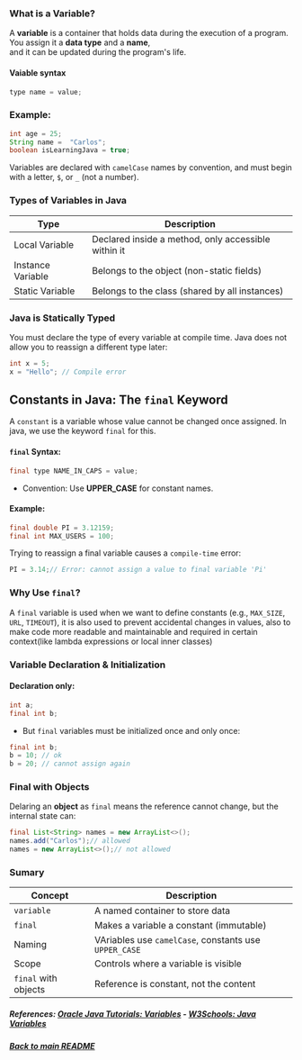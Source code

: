

### What is a Variable?

A **variable** is a container that holds data during the execution of a program. You assign it a **data type** and a **name**,  
and it can be updated during the program's life.

#### Vaiable syntax

```java
type name = value;
```
### Example:

```java
int age = 25;
String name =  "Carlos";
boolean isLearningJava = true;
```
Variables are declared with `camelCase` names by convention, and must begin with a letter, `$`, or `_` (not a number).

### Types of Variables in Java

|  Type            |  Description                                           |
|------------------|--------------------------------------------------------|
|  Local Variable  |  	Declared inside a method, only accessible within it |
|  Instance Variable|  Belongs to the object (non-static fields)            |
|  Static Variable |    	Belongs to the class (shared by all instances)    |

### Java is Statically Typed

You must declare the type of every variable at compile time. Java does not allow you to reassign a different type later:

```java
int x = 5;
x = "Hello"; // Compile error
```

## Constants in Java: The `final` Keyword

A `constant` is a variable whose value cannot be changed once assigned. In java, we use the keyword `final` for this.

#### `final` Syntax:

```java
final type NAME_IN_CAPS = value;
```
   - Convention: Use **UPPER_CASE** for constant names.
#### Example:
```java
final double PI = 3.12159;
final int MAX_USERS = 100;
```
Trying to reassign a final variable causes a `compile-time` error:
```java
PI = 3.14;// Error: cannot assign a value to final variable 'Pi'
```
### Why Use `final`?

A `final` variable is used when we want to define constants (e.g., `MAX_SIZE`, `URL`, `TIMEOUT`), it is also used to prevent accidental changes in values, also to make code more readable and maintainable and required in certain context(like lambda expressions or local inner classes)

### Variable Declaration & Initialization

#### Declaration only:
```java
int a;
final int b;
```
   - But `final` variables must be initialized once and only once:
```java
final int b;
b = 10; // ok
b = 20; // cannot assign again
```

### Final with Objects

Delaring an **object** as `final` means the reference cannot change, but the internal state can:
```java
final List<String> names = new ArrayList<>();
names.add("Carlos");// allowed
names = new ArrayList<>();// not allowed
```

### Sumary

|  Concept      |  Description            |
|---------------|-------------------------|
|  `variable`   | A named container to store data|
|  `final`      | Makes a variable a constant (immutable)|
|  Naming       | VAriables use `camelCase`, constants use `UPPER_CASE`|
|  Scope        | Controls where a variable is visible|
|  `final` with objects|  Reference is constant, not the content|

##### References: [Oracle Java Tutorials: Variables](https://docs.oracle.com/javase/tutorial/java/nutsandbolts/variables.html) - [W3Schools: Java Variables](https://www.w3schools.com/java/java_variables.asp)

##### [Back to main README](../../README.md)
